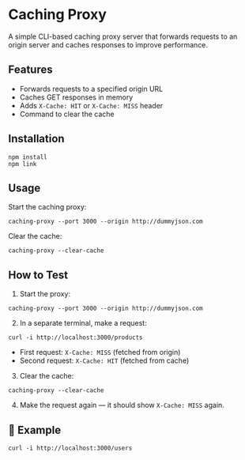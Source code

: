 # Caching Proxy

A simple CLI-based caching proxy server that forwards requests to an origin server and caches responses to improve performance.

## Features

- Forwards requests to a specified origin URL
- Caches GET responses in memory
- Adds `X-Cache: HIT` or `X-Cache: MISS` header
- Command to clear the cache

## Installation

```
npm install
npm link
```

## Usage

Start the caching proxy:

```
caching-proxy --port 3000 --origin http://dummyjson.com
```

Clear the cache:

```
caching-proxy --clear-cache
```

## How to Test

1. Start the proxy:

```
caching-proxy --port 3000 --origin http://dummyjson.com
```

2. In a separate terminal, make a request:

```
curl -i http://localhost:3000/products
```

- First request: `X-Cache: MISS` (fetched from origin)
- Second request: `X-Cache: HIT` (fetched from cache)

3. Clear the cache:

```
caching-proxy --clear-cache
```

4. Make the request again — it should show `X-Cache: MISS` again.

## 📁 Example

```
curl -i http://localhost:3000/users
```
